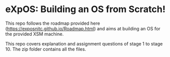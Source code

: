 # eXpOS: Building an OS from Scratch! 
This repo follows the roadmap provided here (https://exposnitc.github.io/Roadmap.html) and aims at building an OS for the provided XSM machine.

This repo covers explanation and assignment questions of stage 1 to stage 10. The zip folder contains all the files.


